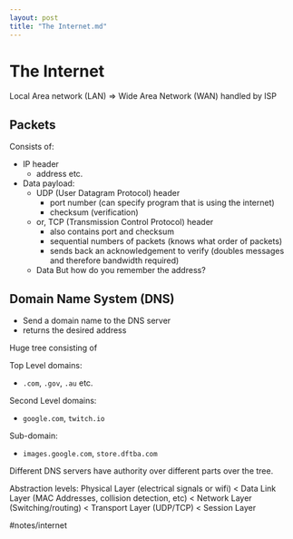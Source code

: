 ```yaml
---
layout: post
title: "The Internet.md"
---
```


# The Internet
Local Area network (LAN) => Wide Area Network (WAN) handled by ISP 

## Packets
Consists of:
- IP header
	- address etc.
- Data payload:
	- UDP (User Datagram Protocol) header
		- port number (can specify program that is using the internet)
		- checksum (verification)
	- or, TCP (Transmission Control Protocol) header
		- also contains port and checksum
		- sequential numbers of packets (knows what order of packets)
		- sends back an acknowledgement to verify (doubles messages and therefore bandwidth required)
	- Data
But how do you remember the address?
## Domain Name System (DNS)
- Send a domain name to the DNS server
- returns the desired address

Huge tree consisting of

Top Level domains:
- `.com`, `.gov`, `.au` etc.

Second Level domains:
- `google.com`, `twitch.io`

Sub-domain:
- `images.google.com`, `store.dftba.com`

Different DNS servers have authority over different parts over the tree.

Abstraction levels:
Physical Layer (electrical signals or wifi) < Data Link Layer (MAC Addresses, collision detection, etc) < Network Layer (Switching/routing) < Transport Layer (UDP/TCP) < Session Layer   



#notes/internet